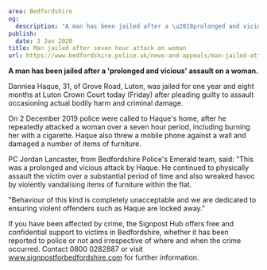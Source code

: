 ```yaml
area: Bedfordshire
og:
  description: "A man has been jailed after a \u2018prolonged and vicious\u2019 assault on a woman."
publish:
  date: 3 Jan 2020
title: Man jailed after seven hour attack on woman
url: https://www.bedfordshire.police.uk/news-and-appeals/man-jailed-attack-woman
```

**A man has been jailed after a 'prolonged and vicious' assault on a woman.**

Danniea Haque, 31, of Grove Road, Luton, was jailed for one year and eight months at Luton Crown Court today (Friday) after pleading guilty to assault occasioning actual bodily harm and criminal damage.

On 2 December 2019 police were called to Haque's home, after he repeatedly attacked a woman over a seven hour period, including burning her with a cigarette. Haque also threw a mobile phone against a wall and damaged a number of items of furniture.

PC Jordan Lancaster, from Bedfordshire Police's Emerald team, said: "This was a prolonged and vicious attack by Haque. He continued to physically assault the victim over a substantial period of time and also wreaked havoc by violently vandalising items of furniture within the flat.

"Behaviour of this kind is completely unacceptable and we are dedicated to ensuring violent offenders such as Haque are locked away."

If you have been affected by crime, the Signpost Hub offers free and confidential support to victims in Bedfordshire, whether it has been reported to police or not and irrespective of where and when the crime occurred. Contact 0800 0282887 or visit www.signpostforbedfordshire.com for further information.
